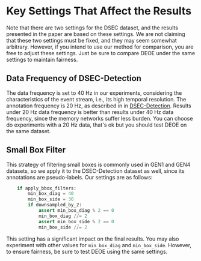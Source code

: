 # Key Settings That Affect the Results
Note that there are two settings for the DSEC dataset, and the results presented in the paper are based on these settings.
We are not claiming that these two settings must be fixed, and they may seem somewhat arbitrary. However, if you intend to
use our method for comparison, you are free to adjust these settings. Just be sure to compare DEOE under the same settings
to maintain fairness.

## Data Frequency of DSEC-Detection 
The data frequency is set to 40 Hz in our experiments, considering the characteristics of the event stream, i.e., its high
temporal resolution. The annotation frequency is 20 Hz, as described in in [DSEC-Detection](https://dsec.ifi.uzh.ch/dsec-detection/). Results under 20 Hz data frequency 
is better than results under 40 Hz data frequency, since the memory networks suffer less burden. You can choose do experiments with a
20 Hz data, that's ok but you should test DEOE on the same dataset.

## Small Box Filter
This strategy of filtering small boxes is commonly used in GEN1 and GEN4 datasets, so we apply it to the DSEC-Detection dataset as well,
since its annotations are pseudo-labels. Our settings are as follows:
```python
    if apply_bbox_filters:
        min_box_diag = 40
        min_box_side = 30
        if downsampled_by_2:
            assert min_box_diag % 2 == 0
            min_box_diag //= 2
            assert min_box_side % 2 == 0
            min_box_side //= 2
```
This setting has a significant impact on the final results. You may also experiment with other values for `min_box_diag` and `min_box_side`. However,
to ensure fairness, be sure to test DEOE using the same settings.



